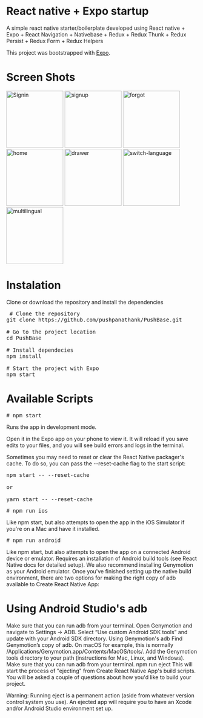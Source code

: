 # React native + Expo startup 
A simple react native starter/boilerplate developed using React native + Expo + React Navigation + Nativebase + Redux + Redux Thunk + Redux Persist + Redux Form + Redux Helpers

This project was bootstrapped with <a href="https://expo.io/">Expo</a>.

# Screen Shots

<img src="https://github.com/pushpanathank/PushBase/blob/master/app/assets/screenshot/signin.png" alt="Signin" width="150" />  <img src="https://github.com/pushpanathank/PushBase/blob/master/app/assets/screenshot/signup.png" alt="signup" width="150" />  <img src="https://github.com/pushpanathank/PushBase/blob/master/app/assets/screenshot/forgot.png" alt="forgot" width="150" />  <img src="https://github.com/pushpanathank/PushBase/blob/master/app/assets/screenshot/home.png" alt="home" width="150" />  <img src="https://github.com/pushpanathank/PushBase/blob/master/app/assets/screenshot/drawer.png" alt="drawer" width="150" />  <img src="https://github.com/pushpanathank/PushBase/blob/master/app/assets/screenshot/switch-language.png" alt="switch-language" width="150" />  <img src="https://github.com/pushpanathank/PushBase/blob/master/app/assets/screenshot/multilingual.png" alt="multilingual" width="150" />

# Instalation
Clone or download the repository and install the dependencies

<pre> # Clone the repository
git clone https://github.com/pushpanathank/PushBase.git

# Go to the project location
cd PushBase

# Install dependecies
npm install

# Start the project with Expo
npm start
</pre>

# Available Scripts

<pre># npm start</pre>
Runs the app in development mode.

Open it in the Expo app on your phone to view it. It will reload if you save edits to your files, and you will see build errors and logs in the terminal.

Sometimes you may need to reset or clear the React Native packager's cache. To do so, you can pass the --reset-cache flag to the start script:

<pre>npm start -- --reset-cache<br>
or<br>
yarn start -- --reset-cache</pre>
<pre># npm run ios</pre>
Like npm start, but also attempts to open the app in the iOS Simulator if you're on a Mac and have it installed.

<pre># npm run android</pre>
Like npm start, but also attempts to open the app on a connected Android device or emulator. Requires an installation of Android build tools (see React Native docs for detailed setup). We also recommend installing Genymotion as your Android emulator. Once you've finished setting up the native build environment, there are two options for making the right copy of adb available to Create React Native App:

# Using Android Studio's adb
Make sure that you can run adb from your terminal.
Open Genymotion and navigate to Settings -> ADB. Select “Use custom Android SDK tools” and update with your Android SDK directory.
Using Genymotion's adb
Find Genymotion’s copy of adb. On macOS for example, this is normally /Applications/Genymotion.app/Contents/MacOS/tools/.
Add the Genymotion tools directory to your path (instructions for Mac, Linux, and Windows).
Make sure that you can run adb from your terminal.
npm run eject
This will start the process of "ejecting" from Create React Native App's build scripts. You will be asked a couple of questions about how you'd like to build your project.

Warning: Running eject is a permanent action (aside from whatever version control system you use). An ejected app will require you to have an Xcode and/or Android Studio environment set up.

